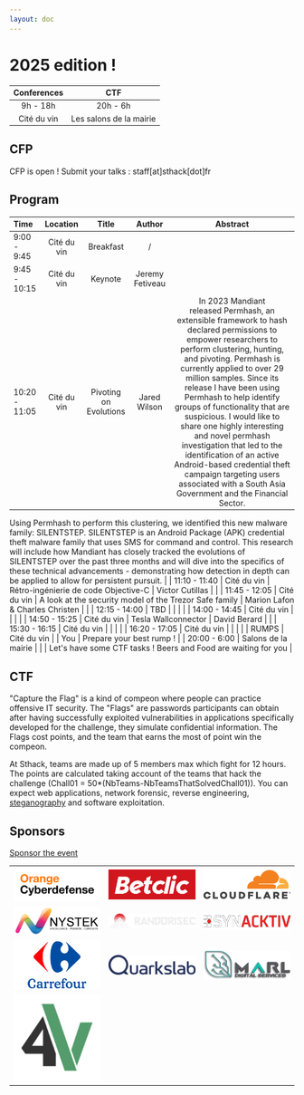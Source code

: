```yaml
---
layout: doc
---
```


# 2025 edition !

| Conferences |           CTF           |
| :---------: | :---------------------: |
|  9h - 18h   |        20h - 6h         |
| Cité du vin | Les salons de la mairie |

## CFP

CFP is open ! Submit your talks : staff[at]sthack[dot]fr

## Program

| Time          |  Location   |         Title          |     Author      |                                                                                                                                                                                                                                                                                        Abstract                                                                                                                                                                                                                                                                                        |
| :------------ | :---------: | :--------------------: | :-------------: | :------------------------------------------------------------------------------------------------------------------------------------------------------------------------------------------------------------------------------------------------------------------------------------------------------------------------------------------------------------------------------------------------------------------------------------------------------------------------------------------------------------------------------------------------------------------------------------: |
| 9:00 - 9:45   | Cité du vin |       Breakfast        |        /        |                                                                                                                                                                                                                                                                                                                                                                                                                                                                                                                                                                                        |
| 9:45 - 10:15  | Cité du vin |        Keynote         | Jeremy Fetiveau |                                                                                                                                                                                                                                                                                                                                                                                                                                                                                                                                                                                        |
| 10:20 - 11:05 | Cité du vin | Pivoting on Evolutions |  Jared Wilson   | In 2023 Mandiant released Permhash, an extensible framework to hash declared permissions to empower researchers to perform clustering, hunting, and pivoting. Permhash is currently applied to over 29 million samples. Since its release I have been using Permhash to help identify groups of functionality that are suspicious. I would like to share one highly interesting and novel permhash investigation that led to the identification of an active Android-based credential theft campaign targeting users associated with a South Asia Government and the Financial Sector. |

Using Permhash to perform this clustering, we identified this new malware family: SILENTSTEP. SILENTSTEP is an Android Package (APK) credential theft malware family that uses SMS for command and control.
This research will include how Mandiant has closely tracked the evolutions of SILENTSTEP over the past three months and will dive into the specifics of these technical advancements - demonstrating how detection in depth can be applied to allow for persistent pursuit. |
| 11:10 - 11:40 | Cité du vin | Rétro-ingénierie de code Objective-C | Victor Cutillas | |
| 11:45 - 12:05 | Cité du vin | A look at the security model of the Trezor Safe family | Marion Lafon & Charles Christen | |
| 12:15 - 14:00 | TBD | | | |
| 14:00 - 14:45 | Cité du vin | | | |
| 14:50 - 15:25 | Cité du vin | Tesla Wallconnector | David Berard | |
| 15:30 - 16:15 | Cité du vin | | | |
| 16:20 - 17:05 | Cité du vin | | | |
| RUMPS | Cité du vin | | You | Prepare your best rump ! |
| 20:00 - 6:00 | Salons de la mairie | | | Let's have some CTF tasks ! Beers and Food are waiting for you |

## CTF

"Capture the Flag" is a kind of compeon where people can practice offensive IT security. The "Flags" are passwords participants can obtain after having successfully exploited vulnerabilities in applications specifically developed for the challenge, they simulate confidential information. The Flags cost points, and the team that earns the most of point win the compeon.

At Sthack, teams are made up of 5 members max which fight for 12 hours. The points are calculated taking account of the teams that hack the challenge (Chall01 = 50\*(NbTeams-NbTeamsThatSolvedChall01)). You can expect web applications, network forensic, reverse engineering, [steganography](https://www.youtube.com/watch?v=dQw4w9WgXcQ) and software exploitation.

## Sponsors

[Sponsor the event](./Sthack%20-%20Sponsoring%202025.pdf)

<div class="table-sponsors">

|                                           |                                       |                                        |
| ----------------------------------------- | ------------------------------------- | -------------------------------------- |
| ![orange](img/Orange_cyberdefense.png)    | ![Betclic](img/Logo_Betclic_2019.png) | ![Cloudflare](img/Cloudflare_Logo.png) |
| ![Nystek](img/nystek.png)                 | ![Randorisec](img/randorisec.png)     | ![Synacktiv](img/synacktiv.png)        |
| ![Carrefour](img/Carrefour-Logo.png)      | ![Quarkslab](img/QUARKSLAB_LOGO.png)  | ![Marl](img/marl.jpeg)                 |
| ![hack4values](img/hack4values_logo.jpeg) |                                       |                                        |

</div>
